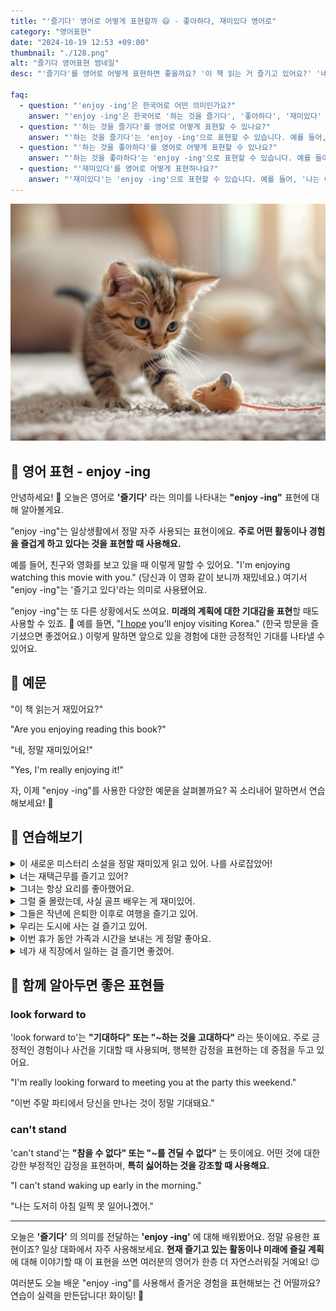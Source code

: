 ```yaml
---
title: "'즐기다' 영어로 어떻게 표현할까 😄 - 좋아하다, 재미있다 영어로"
category: "영어표현"
date: "2024-10-19 12:53 +09:00"
thumbnail: "./128.png"
alt: "즐기다 영어표현 썸네일"
desc: "'즐기다'를 영어로 어떻게 표현하면 좋을까요? '이 책 읽는 거 즐기고 있어요?' '네, 정말 재미있어요!' 등을 영어로 표현하는 법을 배워봅시다. 다양한 예문을 통해서 연습하고 본인의 표현으로 만들어 보세요."

faq:
  - question: "'enjoy -ing'은 한국어로 어떤 의미인가요?"
    answer: "'enjoy -ing'은 한국어로 '하는 것을 즐기다', '좋아하다', '재미있다' 등으로 번역될 수 있습니다. 어떤 활동이나 경험을 즐기는 감정을 표현할 때 사용합니다."
  - question: "'하는 것을 즐기다'를 영어로 어떻게 표현할 수 있나요?"
    answer: "'하는 것을 즐기다'는 'enjoy -ing'으로 표현할 수 있습니다. 예를 들어, '나는 영화 보는 것을 즐겨'는 'I enjoy watching movies'로 말할 수 있습니다."
  - question: "'하는 것을 좋아하다'를 영어로 어떻게 표현할 수 있나요?"
    answer: "'하는 것을 좋아하다'는 'enjoy -ing'으로 표현할 수 있습니다. 예를 들어, '그녀는 독서하는 것을 좋아해'는 'She enjoys reading'으로 말할 수 있습니다."
  - question: "'재미있다'를 영어로 어떻게 표현하나요?"
    answer: "'재미있다'는 'enjoy -ing'으로 표현할 수 있습니다. 예를 들어, '나는 이 게임이 정말 재미있어'는 'I'm really enjoying this game'으로 표현할 수 있습니다."
---
```


![호기심 많은 아기 고양이](./128-1.jpeg)

## 🌟 영어 표현 - enjoy -ing

안녕하세요! 👋 오늘은 영어로 **'즐기다'** 라는 의미를 나타내는 **"enjoy -ing"** 표현에 대해 알아볼게요.

"enjoy -ing"는 일상생활에서 정말 자주 사용되는 표현이에요. **주로 어떤 활동이나 경험을 즐겁게 하고 있다는 것을 표현할 때 사용해요.**

예를 들어, 친구와 영화를 보고 있을 때 이렇게 말할 수 있어요. "I'm enjoying watching this movie with you." (당신과 이 영화 같이 보니까 재밌네요.) 여기서 "enjoy -ing"는 '즐기고 있다'라는 의미로 사용됐어요.

"enjoy -ing"는 또 다른 상황에서도 쓰여요. **미래의 계획에 대한 기대감을 표현**할 때도 사용할 수 있죠. 🎉 예를 들면, "[I hope](/blog/성공하면-좋겠어-영어표현/) you'll enjoy visiting Korea." (한국 방문을 즐기셨으면 좋겠어요.) 이렇게 말하면 앞으로 있을 경험에 대한 긍정적인 기대를 나타낼 수 있어요.

<script async src="https://pagead2.googlesyndication.com/pagead/js/adsbygoogle.js?client=ca-pub-1465612013356152"
     crossorigin="anonymous"></script>
<!-- engple-horizontal-ad -->

<ins class="adsbygoogle"
     style="display:block"
     data-ad-client="ca-pub-1465612013356152"
     data-ad-slot="2106896038"
     data-ad-format="auto"
     data-full-width-responsive="true"></ins>

<script>
     (adsbygoogle = window.adsbygoogle || []).push({});
</script>

## 📖 예문

"이 책 읽는거 재밌어요?"

"Are you enjoying reading this book?"

"네, 정말 재미있어요!"

"Yes, I'm really enjoying it!"

자, 이제 "enjoy -ing"를 사용한 다양한 예문을 살펴볼까요? 꼭 소리내어 말하면서 연습해보세요! 🚀

## 💬 연습해보기

<details>
<summary>이 새로운 미스터리 소설을 정말 재미있게 읽고 있어. 나를 사로잡았어!</summary>
<span>I'm really enjoying reading this new mystery novel. It's got me hooked!</span>
</details>

<details>
<summary>너는 재택근무를 즐기고 있어?</summary>
<span>Are you enjoying working from home?</span>
</details>

<details>
<summary>그녀는 항상 요리를 좋아했어요.</summary>
<span>She's always enjoyed cooking.</span>
</details>

<details>
<summary>그럴 줄 몰랐는데, 사실 골프 배우는 게 재미있어.</summary>
<span>I didn't think I would, but I'm actually enjoying learning to play golf.</span>
</details>

<details>
<summary>그들은 작년에 은퇴한 이후로 여행을 즐기고 있어.</summary>
<span>They've been enjoying traveling since they retired last year.</span>
</details>

<details>
<summary>우리는 도시에 사는 걸 즐기고 있어.</summary>
<span>We're enjoying living in the city..</span>
</details>

<details>
<summary>이번 휴가 동안 가족과 시간을 보내는 게 정말 좋아요.</summary>
<span>I'm really enjoying spending time with my family during this vacation.</span>
</details>

<details>
<summary>네가 새 직장에서 일하는 걸 즐기면 좋겠어.</summary>
<span><a href="/blog/성공하면-좋겠어-영어표현/">I hope</a> you enjoy working at your new job.</span>
</details>

## 🤝 함께 알아두면 좋은 표현들

### look forward to

'look forward to'는 **"기대하다" 또는 "~하는 것을 고대하다"** 라는 뜻이에요. 주로 긍정적인 경험이나 사건을 기대할 때 사용되며, 행복한 감정을 표현하는 데 중점을 두고 있어요.

"I'm really looking forward to meeting you at the party this weekend."

"이번 주말 파티에서 당신을 만나는 것이 정말 기대돼요."

### can't stand

'can't stand'는 **"참을 수 없다" 또는 "~를 견딜 수 없다"** 는 뜻이에요. 어떤 것에 대한 강한 부정적인 감정을 표현하며, **특히 싫어하는 것을 강조할 때 사용해요.**

"I can't stand waking up early in the morning."

"나는 도저히 아침 일찍 못 일어나곘어."

---

오늘은 **'즐기다'** 의 의미를 전달하는 **'enjoy -ing'** 에 대해 배워봤어요. 정말 유용한 표현이죠? 일상 대화에서 자주 사용해보세요. **현재 즐기고 있는 활동이나 미래에 즐길 계획**에 대해 이야기할 때 이 표현을 쓰면 여러분의 영어가 한층 더 자연스러워질 거예요! 😉

여러분도 오늘 배운 "enjoy -ing"를 사용해서 즐거운 경험을 표현해보는 건 어떨까요? 연습이 실력을 만든답니다! 화이팅! 💪
